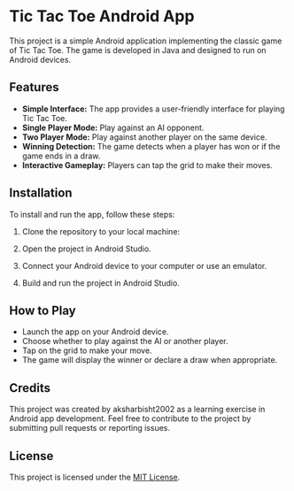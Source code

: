 # Tic Tac Toe Android App

This project is a simple Android application implementing the classic game of Tic Tac Toe. The game is developed in Java and designed to run on Android devices.

## Features

- **Simple Interface:** The app provides a user-friendly interface for playing Tic Tac Toe.
- **Single Player Mode:** Play against an AI opponent.
- **Two Player Mode:** Play against another player on the same device.
- **Winning Detection:** The game detects when a player has won or if the game ends in a draw.
- **Interactive Gameplay:** Players can tap the grid to make their moves.

## Installation

To install and run the app, follow these steps:

1. Clone the repository to your local machine:

2. Open the project in Android Studio.

3. Connect your Android device to your computer or use an emulator.

4. Build and run the project in Android Studio.

## How to Play

- Launch the app on your Android device.
- Choose whether to play against the AI or another player.
- Tap on the grid to make your move.
- The game will display the winner or declare a draw when appropriate.

## Credits

This project was created by aksharbisht2002 as a learning exercise in Android app development. Feel free to contribute to the project by submitting pull requests or reporting issues.

## License

This project is licensed under the [MIT License](LICENSE).
